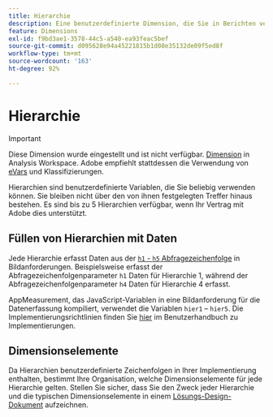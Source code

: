 ```yaml
---
title: Hierarchie
description: Eine benutzerdefinierte Dimension, die Sie in Berichten verwenden können.
feature: Dimensions
exl-id: f9bd3ae1-3578-44c5-a540-ea93feac5bef
source-git-commit: d095628e94a45221815b1d08e35132de09f5ed8f
workflow-type: tm+mt
source-wordcount: '163'
ht-degree: 92%

---
```


# Hierarchie

>[!IMPORTANT]
>
>Diese Dimension wurde eingestellt und ist nicht verfügbar. [Dimension](overview.md) in Analysis Workspace. Adobe empfiehlt stattdessen die Verwendung von [eVars](evar.md) und Klassifizierungen.

Hierarchien sind benutzerdefinierte Variablen, die Sie beliebig verwenden können. Sie bleiben nicht über den von ihnen festgelegten Treffer hinaus bestehen. Es sind bis zu 5 Hierarchien verfügbar, wenn Ihr Vertrag mit Adobe dies unterstützt.

## Füllen von Hierarchien mit Daten

Jede Hierarchie erfasst Daten aus der [`h1` - `h5` Abfragezeichenfolge](/help/implement/validate/query-parameters.md) in Bildanforderungen. Beispielsweise erfasst der Abfragezeichenfolgenparameter `h1` Daten für Hierarchie 1, während der Abfragezeichenfolgenparameter `h4` Daten für Hierarchie 4 erfasst.

AppMeasurement, das JavaScript-Variablen in eine Bildanforderung für die Datenerfassung kompiliert, verwendet die Variablen `hier1` – `hier5`. Die Implementierungsrichtlinien finden Sie [hier](/help/implement/vars/page-vars/hier.md) im Benutzerhandbuch zu Implementierungen.

## Dimensionselemente

Da Hierarchien benutzerdefinierte Zeichenfolgen in Ihrer Implementierung enthalten, bestimmt Ihre Organisation, welche Dimensionselemente für jede Hierarchie gelten. Stellen Sie sicher, dass Sie den Zweck jeder Hierarchie und die typischen Dimensionselemente in einem [Lösungs-Design-Dokument](/help/implement/prepare/solution-design.md) aufzeichnen.
